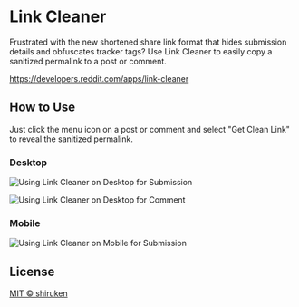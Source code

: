 # Link Cleaner

Frustrated with the new shortened share link format that hides submission details and obfuscates tracker tags? Use Link Cleaner to easily copy a sanitized permalink to a post or comment.

https://developers.reddit.com/apps/link-cleaner

## How to Use

Just click the menu icon on a post or comment and select "Get Clean Link" to reveal the sanitized permalink.

### Desktop

![Using Link Cleaner on Desktop for Submission](https://github.com/shiruken/link-cleaner/assets/867617/3cc72e51-d15b-4e59-bc75-c7282cd9e328)

![Using Link Cleaner on Desktop for Comment](https://github.com/shiruken/link-cleaner/assets/867617/0a8e53a9-d9d3-433b-ad27-bad6ab3a5e56)

### Mobile

![Using Link Cleaner on Mobile for Submission](https://github.com/shiruken/link-cleaner/assets/867617/b85d9144-7738-4e9b-bec2-3a12086533bb)

## License

[MIT &copy; shiruken](/LICENSE)
